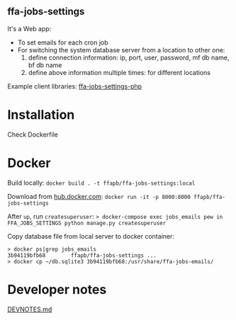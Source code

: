 ## ffa-jobs-settings
It's a Web app:
- To set emails for each cron job
- For switching the system database server from a location to other one:
	1. define connection information: ip, port, user, password, mf db name, bf db name
	2. define above information multiple times: for different locations

Example client libraries: [ffa-jobs-settings-php](https://github.com/ffapb/ffa-jobs-emails-php)

# Installation
Check Dockerfile

# Docker

Build locally: `docker build . -t ffapb/ffa-jobs-settings:local`

Download from [hub.docker.com](https://hub.docker.com/r/minerva22/ffa-jobs-emails/): `docker run -it -p 8000:8000 ffapb/ffa-jobs-settings`

After `up`, run `createsuperuser`: `> docker-compose exec jobs_emails pew in FFA_JOBS_SETTINGS python manage.py createsuperuser`

Copy database file from local server to docker container:
```
> docker ps|grep jobs_emails
3b94119bfb68        ffapb/ffa-jobs-settings ...
> docker cp ~/db.sqlite3 3b94119bfb68:/usr/share/ffa-jobs-emails/
```

# Developer notes
[DEVNOTES.md](DEVNOTES.md)

